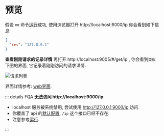 # 预览

假设 `mm` 命令[运行](../use/运行.md)成功, 使用浏览器打开 http://localhost:9000/ip 你会看到如下信息:
``` json
{
  "res": "127.0.0.1"
}
```

**查看刚刚请求的记录详情**
再打开 http://localhost:9005/#/get/ip , 你会看到`类似`下图的界面, 它记录着刚刚访问的请求详情.

![请求列表](~@doc/image/mockm_api_list_2020-09-21_100140.png)

界面详情参考: [web界面](../use/输出.md#web-界面).

::: details FQA
**无法访问 http://localhost:9000/ip**
- localhost 服务被系统禁用, 尝试使用 http://127.0.0.1:9000/ip 访问.
- 你覆盖了 api 的[默认配置](../config/选项.md#config-api), `/ip` 这个接口已经不存在.
- 注意参考[运行](../use/运行.md).

::: 
